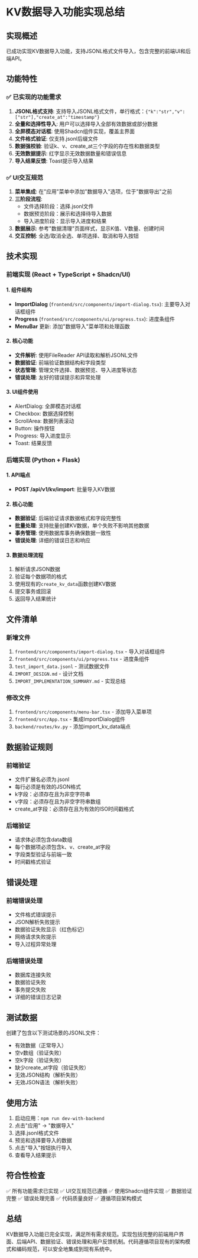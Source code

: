 # KV数据导入功能实现总结

## 实现概述
已成功实现KV数据导入功能，支持JSONL格式文件导入，包含完整的前端UI和后端API。

## 功能特性

### ✅ 已实现的功能需求
1. **JSONL格式支持**: 支持导入JSONL格式文件，单行格式：`{"k":"str","v":["str"],"create_at":"timestamp"}`
2. **全量和选择性导入**: 用户可以选择导入全部有效数据或部分数据
3. **全屏模态对话框**: 使用Shadcn组件实现，覆盖主界面
4. **文件格式验证**: 仅支持.jsonl后缀文件
5. **数据强校验**: 验证k、v、create_at三个字段的存在性和数据类型
6. **无效数据提示**: 红字显示无效数据数量和错误信息
7. **导入结果反馈**: Toast提示导入结果

### ✅ UI交互规范
1. **菜单集成**: 在"应用"菜单中添加"数据导入"选项，位于"数据导出"之前
2. **三阶段流程**:
   - 文件选择阶段：选择.jsonl文件
   - 数据预览阶段：展示和选择待导入数据
   - 导入进度阶段：显示导入进度和结果
3. **数据展示**: 参考"数据清理"页面样式，显示K值、V数量、创建时间
4. **交互控制**: 全选/取消全选、单项选择、取消和导入按钮

## 技术实现

### 前端实现 (React + TypeScript + Shadcn/UI)

#### 1. 组件结构
- **ImportDialog** (`frontend/src/components/import-dialog.tsx`): 主要导入对话框组件
- **Progress** (`frontend/src/components/ui/progress.tsx`): 进度条组件
- **MenuBar** 更新: 添加"数据导入"菜单项和处理函数

#### 2. 核心功能
- **文件解析**: 使用FileReader API读取和解析JSONL文件
- **数据验证**: 前端验证数据结构和字段类型
- **状态管理**: 管理文件选择、数据预览、导入进度等状态
- **错误处理**: 友好的错误提示和异常处理

#### 3. UI组件使用
- AlertDialog: 全屏模态对话框
- Checkbox: 数据选择控制
- ScrollArea: 数据列表滚动
- Button: 操作按钮
- Progress: 导入进度显示
- Toast: 结果反馈

### 后端实现 (Python + Flask)

#### 1. API端点
- **POST /api/v1/kv/import**: 批量导入KV数据

#### 2. 核心功能
- **数据验证**: 后端验证请求数据格式和字段完整性
- **批量处理**: 支持批量创建KV数据，单个失败不影响其他数据
- **事务管理**: 使用数据库事务确保数据一致性
- **错误处理**: 详细的错误日志和响应

#### 3. 数据处理流程
1. 解析请求JSON数据
2. 验证每个数据项的格式
3. 使用现有的`create_kv_data`函数创建KV数据
4. 提交事务或回滚
5. 返回导入结果统计

## 文件清单

### 新增文件
1. `frontend/src/components/import-dialog.tsx` - 导入对话框组件
2. `frontend/src/components/ui/progress.tsx` - 进度条组件
3. `test_import_data.jsonl` - 测试数据文件
4. `IMPORT_DESIGN.md` - 设计文档
5. `IMPORT_IMPLEMENTATION_SUMMARY.md` - 实现总结

### 修改文件
1. `frontend/src/components/menu-bar.tsx` - 添加导入菜单项
2. `frontend/src/App.tsx` - 集成ImportDialog组件
3. `backend/routes/kv.py` - 添加import_kv_data端点

## 数据验证规则

### 前端验证
- 文件扩展名必须为.jsonl
- 每行必须是有效的JSON格式
- k字段：必须存在且为非空字符串
- v字段：必须存在且为非空字符串数组
- create_at字段：必须存在且为有效的ISO时间戳格式

### 后端验证
- 请求体必须包含data数组
- 每个数据项必须包含k、v、create_at字段
- 字段类型验证与前端一致
- 时间戳格式验证

## 错误处理

### 前端错误处理
- 文件格式错误提示
- JSON解析失败提示
- 数据验证失败显示（红色标记）
- 网络请求失败提示
- 导入过程异常处理

### 后端错误处理
- 数据库连接失败
- 数据验证失败
- 事务提交失败
- 详细的错误日志记录

## 测试数据

创建了包含以下测试场景的JSONL文件：
- 有效数据（正常导入）
- 空v数组（验证失败）
- 空k字段（验证失败）
- 缺少create_at字段（验证失败）
- 无效JSON结构（解析失败）
- 无效JSON语法（解析失败）

## 使用方法

1. 启动应用：`npm run dev-with-backend`
2. 点击"应用" -> "数据导入"
3. 选择.jsonl格式文件
4. 预览和选择要导入的数据
5. 点击"导入"按钮执行导入
6. 查看导入结果提示

## 符合性检查

✅ 所有功能需求已实现
✅ UI交互规范已遵循
✅ 使用Shadcn组件实现
✅ 数据验证完整
✅ 错误处理完善
✅ 代码质量良好
✅ 遵循项目架构模式

## 总结

KV数据导入功能已完全实现，满足所有需求规范。实现包括完整的前端用户界面、后端API、数据验证、错误处理和用户反馈机制。代码遵循项目现有的架构模式和编码规范，可以安全地集成到现有系统中。